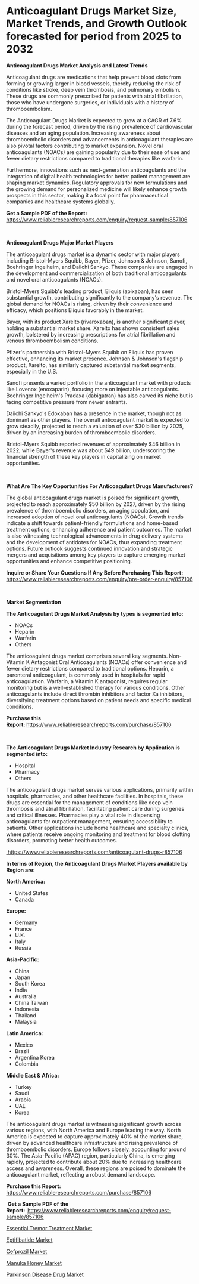 <p><h1>Anticoagulant Drugs Market Size, Market Trends, and Growth Outlook forecasted for period from 2025 to 2032</h1></p><p><strong>Anticoagulant Drugs Market Analysis and Latest Trends</strong></p>
<p><p>Anticoagulant drugs are medications that help prevent blood clots from forming or growing larger in blood vessels, thereby reducing the risk of conditions like stroke, deep vein thrombosis, and pulmonary embolism. These drugs are commonly prescribed for patients with atrial fibrillation, those who have undergone surgeries, or individuals with a history of thromboembolism.</p><p>The Anticoagulant Drugs Market is expected to grow at a CAGR of 7.6% during the forecast period, driven by the rising prevalence of cardiovascular diseases and an aging population. Increasing awareness about thromboembolic disorders and advancements in anticoagulant therapies are also pivotal factors contributing to market expansion. Novel oral anticoagulants (NOACs) are gaining popularity due to their ease of use and fewer dietary restrictions compared to traditional therapies like warfarin.</p><p>Furthermore, innovations such as next-generation anticoagulants and the integration of digital health technologies for better patient management are shaping market dynamics. Regulatory approvals for new formulations and the growing demand for personalized medicine will likely enhance growth prospects in this sector, making it a focal point for pharmaceutical companies and healthcare systems globally.</p></p>
<p><strong>Get a Sample PDF of the Report:&nbsp;</strong> <a href="https://www.reliableresearchreports.com/enquiry/request-sample/857106?utm_campaign=16&utm_medium=2&utm_source=Github&utm_content=ia&utm_term=08032025&utm_id=anticoagulant-drugs">https://www.reliableresearchreports.com/enquiry/request-sample/857106</a></p>
<p>&nbsp;</p>
<p><strong>Anticoagulant Drugs Major Market Players</strong></p>
<p><p>The anticoagulant drugs market is a dynamic sector with major players including Bristol-Myers Squibb, Bayer, Pfizer, Johnson & Johnson, Sanofi, Boehringer Ingelheim, and Daiichi Sankyo. These companies are engaged in the development and commercialization of both traditional anticoagulants and novel oral anticoagulants (NOACs).</p><p>Bristol-Myers Squibb's leading product, Eliquis (apixaban), has seen substantial growth, contributing significantly to the company's revenue. The global demand for NOACs is rising, driven by their convenience and efficacy, which positions Eliquis favorably in the market.</p><p>Bayer, with its product Xarelto (rivaroxaban), is another significant player, holding a substantial market share. Xarelto has shown consistent sales growth, bolstered by increasing prescriptions for atrial fibrillation and venous thromboembolism conditions.</p><p>Pfizer's partnership with Bristol-Myers Squibb on Eliquis has proven effective, enhancing its market presence. Johnson & Johnson's flagship product, Xarelto, has similarly captured substantial market segments, especially in the U.S.</p><p>Sanofi presents a varied portfolio in the anticoagulant market with products like Lovenox (enoxaparin), focusing more on injectable anticoagulants. Boehringer Ingelheim's Pradaxa (dabigatran) has also carved its niche but is facing competitive pressure from newer entrants.</p><p>Daiichi Sankyo's Edoxaban has a presence in the market, though not as dominant as other players. The overall anticoagulant market is expected to grow steadily, projected to reach a valuation of over $30 billion by 2025, driven by an increasing burden of thromboembolic disorders.</p><p>Bristol-Myers Squibb reported revenues of approximately $46 billion in 2022, while Bayer's revenue was about $49 billion, underscoring the financial strength of these key players in capitalizing on market opportunities.</p></p>
<p>&nbsp;</p>
<p><strong>What Are The Key Opportunities For Anticoagulant Drugs Manufacturers?</strong></p>
<p><p>The global anticoagulant drugs market is poised for significant growth, projected to reach approximately $50 billion by 2027, driven by the rising prevalence of thromboembolic disorders, an aging population, and increased adoption of novel oral anticoagulants (NOACs). Growth trends indicate a shift towards patient-friendly formulations and home-based treatment options, enhancing adherence and patient outcomes. The market is also witnessing technological advancements in drug delivery systems and the development of antidotes for NOACs, thus expanding treatment options. Future outlook suggests continued innovation and strategic mergers and acquisitions among key players to capture emerging market opportunities and enhance competitive positioning.</p></p>
<p><strong>Inquire or Share Your Questions If Any Before Purchasing This Report:</strong> <a href="https://www.reliableresearchreports.com/enquiry/pre-order-enquiry/857106?utm_campaign=16&utm_medium=2&utm_source=Github&utm_content=ia&utm_term=08032025&utm_id=anticoagulant-drugs">https://www.reliableresearchreports.com/enquiry/pre-order-enquiry/857106</a></p>
<p>&nbsp;</p>
<p><strong>Market Segmentation</strong></p>
<p><strong>The Anticoagulant Drugs Market Analysis by types is segmented into:</strong></p>
<p><ul><li>NOACs</li><li>Heparin</li><li>Warfarin</li><li>Others</li></ul></p>
<p><p>The anticoagulant drugs market comprises several key segments. Non-Vitamin K Antagonist Oral Anticoagulants (NOACs) offer convenience and fewer dietary restrictions compared to traditional options. Heparin, a parenteral anticoagulant, is commonly used in hospitals for rapid anticoagulation. Warfarin, a Vitamin K antagonist, requires regular monitoring but is a well-established therapy for various conditions. Other anticoagulants include direct thrombin inhibitors and factor Xa inhibitors, diversifying treatment options based on patient needs and specific medical conditions.</p></p>
<p><strong>Purchase this Report:&nbsp;</strong><a href="https://www.reliableresearchreports.com/purchase/857106?utm_campaign=16&utm_medium=2&utm_source=Github&utm_content=ia&utm_term=08032025&utm_id=anticoagulant-drugs">https://www.reliableresearchreports.com/purchase/857106</a></p>
<p>&nbsp;</p>
<p><strong>The Anticoagulant Drugs Market Industry Research by Application is segmented into:</strong></p>
<p><ul><li>Hospital</li><li>Pharmacy</li><li>Others</li></ul></p>
<p><p>The anticoagulant drugs market serves various applications, primarily within hospitals, pharmacies, and other healthcare facilities. In hospitals, these drugs are essential for the management of conditions like deep vein thrombosis and atrial fibrillation, facilitating patient care during surgeries and critical illnesses. Pharmacies play a vital role in dispensing anticoagulants for outpatient management, ensuring accessibility to patients. Other applications include home healthcare and specialty clinics, where patients receive ongoing monitoring and treatment for blood clotting disorders, promoting better health outcomes.</p></p>
<p><a href="https://www.reliableresearchreports.com/anticoagulant-drugs-r857106?utm_campaign=16&utm_medium=2&utm_source=Github&utm_content=ia&utm_term=08032025&utm_id=anticoagulant-drugs">&nbsp;https://www.reliableresearchreports.com/anticoagulant-drugs-r857106</a></p>
<p><strong>In terms of Region, the Anticoagulant Drugs Market Players available by Region are:</strong></p>
<p>
    <p> <strong> North America: </strong>
        <ul>
            <li>United States</li>
            <li>Canada</li>
        </ul>
        </p> 
    <p> <strong> Europe: </strong>
        <ul>
            <li>Germany</li>
            <li>France</li>
            <li>U.K.</li>
            <li>Italy</li>
            <li>Russia</li>
        </ul>
        </p> 
    <p> <strong> Asia-Pacific: </strong>
        <ul>
            <li>China</li>
            <li>Japan</li>
            <li>South Korea</li>
            <li>India</li>
            <li>Australia</li>
            <li>China Taiwan</li>
            <li>Indonesia</li>
            <li>Thailand</li>
            <li>Malaysia</li>
        </ul>
        </p> 
    <p> <strong> Latin America: </strong>
        <ul>
            <li>Mexico</li>
            <li>Brazil</li>
            <li>Argentina Korea</li>
            <li>Colombia</li>
        </ul>
        </p> 
    <p> <strong> Middle East & Africa: </strong>
        <ul>
            <li>Turkey</li>
            <li>Saudi</li>
            <li>Arabia</li>
            <li>UAE</li>
            <li>Korea</li>
        </ul>
    </p>
    </p>
<p><p>The anticoagulant drugs market is witnessing significant growth across various regions, with North America and Europe leading the way. North America is expected to capture approximately 40% of the market share, driven by advanced healthcare infrastructure and rising prevalence of thromboembolic disorders. Europe follows closely, accounting for around 30%. The Asia-Pacific (APAC) region, particularly China, is emerging rapidly, projected to contribute about 20% due to increasing healthcare access and awareness. Overall, these regions are poised to dominate the anticoagulant market, reflecting a robust demand landscape.</p></p>
<p><strong>Purchase this Report: </strong><a href="https://www.reliableresearchreports.com/purchase/857106?utm_campaign=16&utm_medium=2&utm_source=Github&utm_content=ia&utm_term=08032025&utm_id=anticoagulant-drugs">https://www.reliableresearchreports.com/purchase/857106</a></p>
<p>&nbsp;<strong>Get a Sample PDF of the Report:&nbsp;&nbsp;</strong><a href="https://www.reliableresearchreports.com/enquiry/request-sample/857106?utm_campaign=16&utm_medium=2&utm_source=Github&utm_content=ia&utm_term=08032025&utm_id=anticoagulant-drugs">https://www.reliableresearchreports.com/enquiry/request-sample/857106</a></p>
<p><strong></strong></p>
<p><p><a href="https://github.com/jenevycachat/Market-Research-Report-List-1/blob/main/essential-tremor-treatment-market.md?utm_campaign=16&utm_medium=2&utm_source=Github&utm_content=ia&utm_term=08032025&utm_id=anticoagulant-drugs">Essential Tremor Treatment Market</a></p><p><a href="https://github.com/mehakmiamid1/Market-Research-Report-List-1/blob/main/eptifibatide-market.md?utm_campaign=16&utm_medium=2&utm_source=Github&utm_content=ia&utm_term=08032025&utm_id=anticoagulant-drugs">Eptifibatide Market</a></p><p><a href="https://github.com/cobinaydin13/Market-Research-Report-List-1/blob/main/cefprozil-market.md?utm_campaign=16&utm_medium=2&utm_source=Github&utm_content=ia&utm_term=08032025&utm_id=anticoagulant-drugs">Cefprozil Market</a></p><p><a href="https://github.com/osamhcombre/Market-Research-Report-List-1/blob/main/manuka-honey-market.md?utm_campaign=16&utm_medium=2&utm_source=Github&utm_content=ia&utm_term=08032025&utm_id=anticoagulant-drugs">Manuka Honey Market</a></p><p><a href="https://github.com/cachaskluwe/Market-Research-Report-List-1/blob/main/parkinson-disease-drug-market.md?utm_campaign=16&utm_medium=2&utm_source=Github&utm_content=ia&utm_term=08032025&utm_id=anticoagulant-drugs">Parkinson Disease Drug Market</a></p></p>